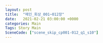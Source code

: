 ```yaml
---
layout: post
title:  "메인_회상_001~012장"
date:   2021-02-21 03:00:00 +0000
categories: Main
Tags: Story Main
SceneCode: ["scene_skip_cp001-012_q1_s10"]
---
```

